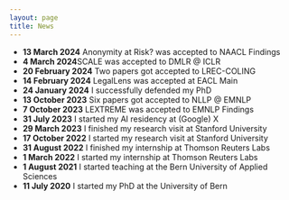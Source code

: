 ```yaml
---
layout: page
title: News
---
```


* **13 March 2024** Anonymity at Risk? was accepted to NAACL Findings
* **4 March 2024**SCALE was accepted to DMLR @ ICLR
* **20 February 2024** Two papers got accepted to LREC-COLING
* **14 February 2024** LegalLens was accepted at EACL Main
* **24 January 2024** I successfully defended my PhD
* **13 October 2023** Six papers got accepted to NLLP @ EMNLP
* **7 October 2023** LEXTREME was accepted to EMNLP Findings
* **31 July 2023** I started my AI residency at (Google) X
* **29 March 2023** I finished my research visit at Stanford University
* **17 October 2022** I started my research visit at Stanford University
* **31 August 2022** I finished my internship at Thomson Reuters Labs
* **1 March 2022** I started my internship at Thomson Reuters Labs
* **1 August 2021** I started teaching at the Bern University of Applied Sciences
* **11 July 2020** I started my PhD at the University of Bern

